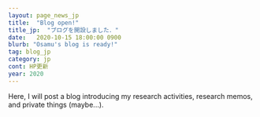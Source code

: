 ```yaml
---
layout: page_news_jp
title:  "Blog open!"
title_jp:  "ブログを開設しました．"
date:   2020-10-15 18:00:00 0900
blurb: "Osamu's blog is ready!"
tag: blog_jp
category: jp
cont: HP更新
year: 2020
---
```


Here, I will post a blog introducing my research activities, research memos, and private things (maybe...).
